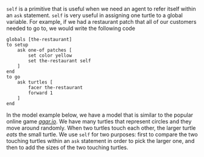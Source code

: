 ﻿`self` is a primitive that is useful when we need an agent to refer itself within an `ask` statement. `self` is very useful in assigning one turtle to a global variable. For example, if we had a restaurant patch that all of our customers needed to go to, we would write the following code

```
globals [the-restaurant]
to setup
 	ask one-of patches [
 		set color yellow
 		set the-restaurant self
 	]
end
to go 
	ask turtles [
		facer the-restaurant
		forward 1
	]
end
```



In the model example below, we have a model that is similar to the popular online game [*agar.io*](https://en.wikipedia.org/wiki/Agar.io). We have many turtles that represent circles and they move around randomly. When two turtles touch each other, the larger turtle *eats* the small turtle. We use `self` for two purposes: first to compare the two touching turtles within an `ask` statement in order to pick the larger one, and then to add the sizes of the two touching turtles.